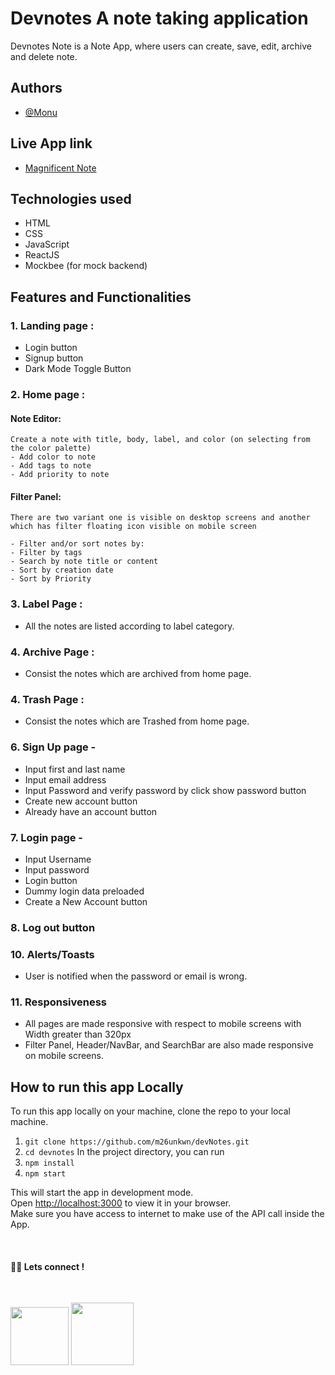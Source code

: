 # Devnotes A note taking application

Devnotes Note is a Note App, where users can create, save, edit, archive and delete note.

## Authors

- [@Monu](https://twitter.com/getumank)

## Live App link

- [Magnificent Note](https://devvnote.netlify.app/)

## Technologies used

- HTML
- CSS
- JavaScript
- ReactJS
- Mockbee (for mock backend)

## Features and Functionalities

### 1. Landing page :

- Login button
- Signup button
- Dark Mode Toggle Button

### 2. Home page :

#### Note Editor:

    Create a note with title, body, label, and color (on selecting from the color palette)
    - Add color to note
    - Add tags to note
    - Add priority to note


#### Filter Panel:

    There are two variant one is visible on desktop screens and another which has filter floating icon visible on mobile screen

    - Filter and/or sort notes by:
    - Filter by tags
    - Search by note title or content
    - Sort by creation date
    - Sort by Priority

### 3. Label Page :

- All the notes are listed according to label category.

### 4. Archive Page :

- Consist the notes which are archived from home page.

### 4. Trash Page :

- Consist the notes which are Trashed from home page.

### 6. Sign Up page -

- Input first and last name
- Input email address
- Input Password and verify password by click show password button
- Create new account button
- Already have an account button

### 7. Login page -

- Input Username
- Input password
- Login button
- Dummy login data preloaded
- Create a New Account button

### 8. Log out button


### 10. Alerts/Toasts

- User is notified when the password or email is wrong.

### 11. Responsiveness

- All pages are made responsive with respect to mobile screens with Width greater than 320px
- Filter Panel, Header/NavBar, and SearchBar are also made responsive on mobile screens.




## **How to run this app Locally**

To run this app locally on your machine, clone the repo to your local machine.

1. `git clone https://github.com/m26unkwn/devNotes.git`
2. `cd devnotes`
   In the project directory, you can run
3. `npm install`
4. `npm start`

This will start the app in development mode.\
Open [http://localhost:3000](http://localhost:3000) to view it in your browser.\
Make sure you have access to internet to make use of the API call inside the App.

<br>

#### 👨‍💻 Lets connect !

<br>

<a href="https://twitter.com/getumank/"><img src="https://img.shields.io/badge/Twitter-1DA1F2?style=for-the-badge&logo=twitter&logoColor=white" width="93px"/></a>
<a href="https://www.linkedin.com/in/monu-shukla/"><img src="https://img.shields.io/badge/LinkedIn-0077B5?style=for-the-badge&logo=linkedin&logoColor=white" width="100px"/></a>
